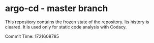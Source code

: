 # argo-cd - master branch

This repository contains the frozen state of the repository.
Its history is cleared. It is used only for static code
analysis with Codacy.

Commit Time: 1721608785